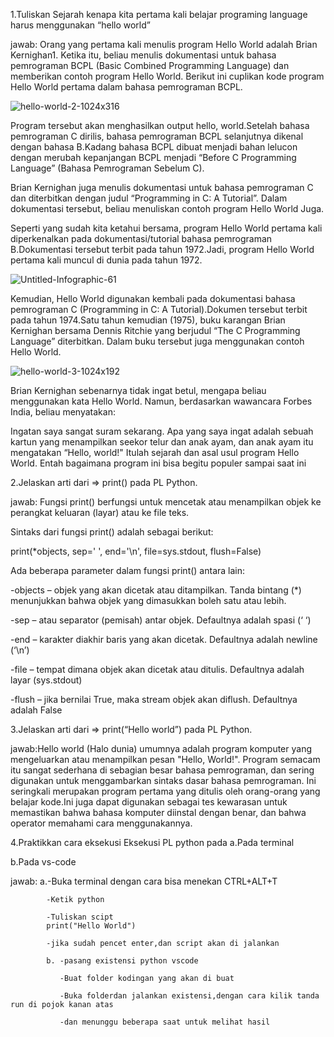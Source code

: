 1.Tuliskan Sejarah kenapa kita pertama kali belajar programing language harus menggunakan
“hello world”

jawab: Orang yang pertama kali menulis program Hello World adalah Brian Kernighan1. Ketika itu, beliau menulis dokumentasi untuk bahasa pemrograman BCPL (Basic Combined Programming Language) dan memberikan contoh program Hello World. Berikut ini cuplikan kode program Hello World pertama dalam bahasa pemrograman BCPL.

![hello-world-2-1024x316](https://user-images.githubusercontent.com/93036509/138876793-5585e7d0-01ef-4a97-a758-673f98dad4e1.png)

Program tersebut akan menghasilkan output hello, world.Setelah bahasa pemrograman C dirilis, bahasa pemrograman BCPL selanjutnya dikenal dengan bahasa B.Kadang bahasa BCPL dibuat menjadi bahan lelucon dengan merubah kepanjangan BCPL menjadi “Before C Programming Language” (Bahasa Pemrograman Sebelum C). 

Brian Kernighan juga menulis dokumentasi untuk bahasa pemrograman C dan diterbitkan dengan judul “Programming in C: A Tutorial”. Dalam dokumentasi tersebut, beliau menuliskan contoh program Hello World Juga.

Seperti yang sudah kita ketahui bersama, program Hello World pertama kali diperkenalkan pada dokumentasi/tutorial bahasa pemrograman B.Dokumentasi tersebut terbit pada tahun 1972.Jadi, program Hello World pertama kali muncul di dunia pada tahun 1972.

![Untitled-Infographic-61](https://user-images.githubusercontent.com/93036509/138878086-35bb5565-5f79-420c-a0b1-103795590bcb.png)

Kemudian, Hello World digunakan kembali pada dokumentasi bahasa pemrograman C (Programming in C: A Tutorial).Dokumen tersebut terbit pada tahun 1974.Satu tahun kemudian (1975), buku karangan Brian Kernighan bersama Dennis Ritchie yang berjudul “The C Programming Language” diterbitkan. Dalam buku tersebut juga menggunakan contoh Hello World.

![hello-world-3-1024x192](https://user-images.githubusercontent.com/93036509/138878859-1d77f1f8-179d-4619-abb2-74c28c5574d0.png)

Brian Kernighan sebenarnya tidak ingat betul, mengapa beliau menggunakan kata Hello World. Namun, berdasarkan wawancara Forbes India, beliau menyatakan:

Ingatan saya sangat suram sekarang. Apa yang saya ingat adalah sebuah kartun yang menampilkan seekor telur dan anak ayam, dan anak ayam itu mengatakan “Hello, world!" Itulah sejarah dan asal usul program Hello World. Entah bagaimana program ini bisa begitu populer sampai saat ini

2.Jelaskan arti dari => print() pada PL Python.

jawab: Fungsi print() berfungsi untuk mencetak atau menampilkan objek ke perangkat keluaran (layar) atau ke file teks.

Sintaks dari fungsi print() adalah sebagai berikut:

 print(*objects, sep=' ', end='\n', file=sys.stdout, flush=False)
 
 Ada beberapa parameter dalam fungsi print() antara lain:
 
 -objects – objek yang akan dicetak atau ditampilkan. Tanda bintang (*) menunjukkan bahwa objek yang dimasukkan boleh satu atau lebih.
 
 -sep – atau separator (pemisah) antar objek. Defaultnya adalah spasi (‘ ‘)

 -end – karakter diakhir baris yang akan dicetak. Defaultnya adalah newline (‘\n’)
 
 -file – tempat dimana objek akan dicetak atau ditulis. Defaultnya adalah layar (sys.stdout)
 
 -flush – jika bernilai True, maka stream objek akan diflush. Defaultnya adalah False
 
 3.Jelaskan arti dari => print(“Hello world”) pada PL Python. 

 jawab:Hello world (Halo dunia) umumnya adalah program komputer yang mengeluarkan atau menampilkan pesan "Hello, World!". Program semacam itu sangat sederhana di sebagian besar bahasa pemrograman, dan sering digunakan untuk menggambarkan sintaks dasar bahasa pemrograman. Ini seringkali merupakan program pertama yang ditulis oleh orang-orang yang belajar kode.Ini juga dapat digunakan sebagai tes kewarasan untuk memastikan bahwa bahasa komputer diinstal dengan benar, dan bahwa operator memahami cara menggunakannya.
 
 4.Praktikkan cara eksekusi Eksekusi PL python pada
   a.Pada terminal
   
   b.Pada vs-code

   jawab: a.-Buka terminal dengan cara bisa menekan CTRL+ALT+T
   
            -Ketik python
            
            -Tuliskan scipt 
            print("Hello World")
            
            -jika sudah pencet enter,dan script akan di jalankan
            
            b. -pasang existensi python vscode
            
               -Buat folder kodingan yang akan di buat
               
               -Buka folderdan jalankan existensi,dengan cara kilik tanda run di pojok kanan atas
               
               -dan menunggu beberapa saat untuk melihat hasil
   
 
